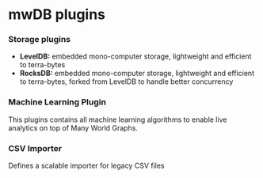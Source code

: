 # mwDB plugins

### Storage plugins

- **LevelDB:** embedded mono-computer storage, lightweight and efficient to terra-bytes
- **RocksDB:** embedded mono-computer storage, lightweight and efficient to terra-bytes, forked from LevelDB to handle better concurrency

### Machine Learning Plugin

This plugins contains all machine learning algorithms to enable live analytics on top of Many World Graphs.

### CSV Importer

Defines a scalable importer for legacy CSV files

